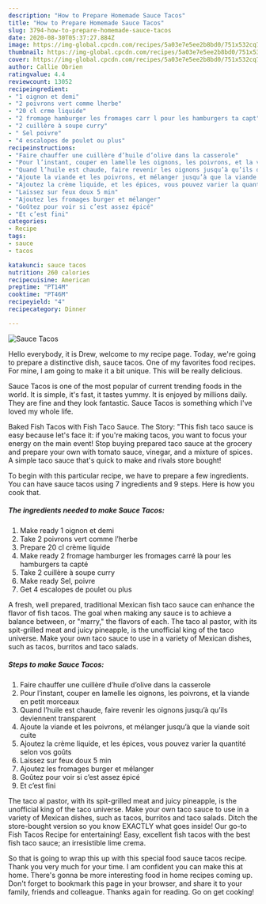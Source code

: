 ```yaml
---
description: "How to Prepare Homemade Sauce Tacos"
title: "How to Prepare Homemade Sauce Tacos"
slug: 3794-how-to-prepare-homemade-sauce-tacos
date: 2020-08-30T05:37:27.884Z
image: https://img-global.cpcdn.com/recipes/5a03e7e5ee2b8bd0/751x532cq70/sauce-tacos-photo-principale-de-la-recette.jpg
thumbnail: https://img-global.cpcdn.com/recipes/5a03e7e5ee2b8bd0/751x532cq70/sauce-tacos-photo-principale-de-la-recette.jpg
cover: https://img-global.cpcdn.com/recipes/5a03e7e5ee2b8bd0/751x532cq70/sauce-tacos-photo-principale-de-la-recette.jpg
author: Callie Obrien
ratingvalue: 4.4
reviewcount: 13052
recipeingredient:
- "1 oignon et demi"
- "2 poivrons vert comme lherbe"
- "20 cl crme liquide"
- "2 fromage hamburger les fromages carr l pour les hamburgers ta capt"
- "2 cuillère à soupe curry"
- " Sel poivre"
- "4 escalopes de poulet ou plus"
recipeinstructions:
- "Faire chauffer une cuillère d’huile d’olive dans la casserole"
- "Pour l’instant, couper en lamelle les oignons, les poivrons, et la viande en petit morceaux"
- "Quand l’huile est chaude, faire revenir les oignons jusqu’à qu’ils deviennent transparent"
- "Ajoute la viande et les poivrons, et mélanger jusqu’à que la viande soit cuite"
- "Ajoutez la crème liquide, et les épices, vous pouvez varier la quantité selon vos goûts"
- "Laissez sur feux doux 5 min"
- "Ajoutez les fromages burger et mélanger"
- "Goûtez pour voir si c’est assez épicé"
- "Et c’est fini"
categories:
- Recipe
tags:
- sauce
- tacos

katakunci: sauce tacos 
nutrition: 260 calories
recipecuisine: American
preptime: "PT14M"
cooktime: "PT46M"
recipeyield: "4"
recipecategory: Dinner

---
```



![Sauce Tacos](https://img-global.cpcdn.com/recipes/5a03e7e5ee2b8bd0/751x532cq70/sauce-tacos-photo-principale-de-la-recette.jpg)

Hello everybody, it is Drew, welcome to my recipe page. Today, we're going to prepare a distinctive dish, sauce tacos. One of my favorites food recipes. For mine, I am going to make it a bit unique. This will be really delicious.

Sauce Tacos is one of the most popular of current trending foods in the world. It is simple, it's fast, it tastes yummy. It is enjoyed by millions daily. They are fine and they look fantastic. Sauce Tacos is something which I've loved my whole life.

Baked Fish Tacos with Fish Taco Sauce. The Story: &#34;This fish taco sauce is easy because let&#39;s face it: if you&#39;re making tacos, you want to focus your energy on the main event! Stop buying prepared taco sauce at the grocery and prepare your own with tomato sauce, vinegar, and a mixture of spices. A simple taco sauce that&#39;s quick to make and rivals store bought!


To begin with this particular recipe, we have to prepare a few ingredients. You can have sauce tacos using 7 ingredients and 9 steps. Here is how you cook that.

<!--inarticleads1-->

##### The ingredients needed to make Sauce Tacos:

1. Make ready 1 oignon et demi
1. Take 2 poivrons vert comme l’herbe
1. Prepare 20 cl crème liquide
1. Make ready 2 fromage hamburger les fromages carré là pour les hamburgers ta capté
1. Take 2 cuillère à soupe curry
1. Make ready  Sel, poivre
1. Get 4 escalopes de poulet ou plus


A fresh, well prepared, traditional Mexican fish taco sauce can enhance the flavor of fish tacos. The goal when making any sauce is to achieve a balance between, or &#34;marry,&#34; the flavors of each. The taco al pastor, with its spit-grilled meat and juicy pineapple, is the unofficial king of the taco universe. Make your own taco sauce to use in a variety of Mexican dishes, such as tacos, burritos and taco salads. 

<!--inarticleads2-->

##### Steps to make Sauce Tacos:

1. Faire chauffer une cuillère d’huile d’olive dans la casserole
1. Pour l’instant, couper en lamelle les oignons, les poivrons, et la viande en petit morceaux
1. Quand l’huile est chaude, faire revenir les oignons jusqu’à qu’ils deviennent transparent
1. Ajoute la viande et les poivrons, et mélanger jusqu’à que la viande soit cuite
1. Ajoutez la crème liquide, et les épices, vous pouvez varier la quantité selon vos goûts
1. Laissez sur feux doux 5 min
1. Ajoutez les fromages burger et mélanger
1. Goûtez pour voir si c’est assez épicé
1. Et c’est fini


The taco al pastor, with its spit-grilled meat and juicy pineapple, is the unofficial king of the taco universe. Make your own taco sauce to use in a variety of Mexican dishes, such as tacos, burritos and taco salads. Ditch the store-bought version so you know EXACTLY what goes inside! Our go-to Fish Tacos Recipe for entertaining! Easy, excellent fish tacos with the best fish taco sauce; an irresistible lime crema. 

So that is going to wrap this up with this special food sauce tacos recipe. Thank you very much for your time. I am confident you can make this at home. There's gonna be more interesting food in home recipes coming up. Don't forget to bookmark this page in your browser, and share it to your family, friends and colleague. Thanks again for reading. Go on get cooking!
